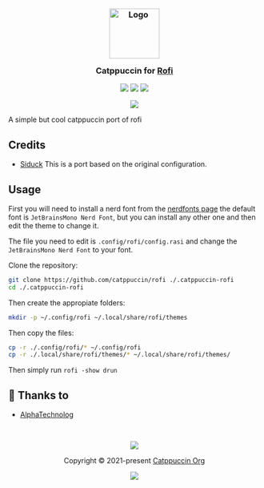 <h3 align="center">
	<img src="https://raw.githubusercontent.com/catppuccin/catppuccin/main/assets/logos/exports/1544x1544_circle.png" width="100" alt="Logo"/><br/>
	<img src="https://raw.githubusercontent.com/catppuccin/catppuccin/main/assets/misc/transparent.png" height="30" width="0px"/>
	Catppuccin for <a href="https://github.com/davatorium/rofi">Rofi</a>
	<img src="https://raw.githubusercontent.com/catppuccin/catppuccin/main/assets/misc/transparent.png" height="30" width="0px"/>
</h3>

<p align="center">
    <a href="https://github.com/catppuccin/rofi/stargazers"><img src="https://img.shields.io/github/stars/catppuccin/rofi?colorA=363a4f&colorB=b7bdf8&style=for-the-badge"></a>
    <a href="https://github.com/catppuccin/rofi/issues"><img src="https://img.shields.io/github/issues/catppuccin/rofi?colorA=363a4f&colorB=f5a97f&style=for-the-badge"></a>
    <a href="https://github.com/catppuccin/rofi/contributors"><img src="https://img.shields.io/github/contributors/catppuccin/rofi?colorA=363a4f&colorB=a6da95&style=for-the-badge"></a>
</p>

<p align="center">
  <img src="https://raw.githubusercontent.com/catppuccin/rofi/main/.misc/screenshot.png" />
</p>

A simple but cool catppuccin port of rofi

## Credits

- [Siduck](https://github.com/siduck) This is a port based on the original configuration.

## Usage

First you will need to install a nerd font from the [nerdfonts page](https://www.nerdfonts.com/font-downloads)
the default font is `JetBrainsMono Nerd Font`, but you can install any other one and then edit the theme
to change it.

The file you need to edit is `.config/rofi/config.rasi` and change the `JetBrainsMono Nerd Font`
to your font.

Clone the repository:

```sh
git clone https://github.com/catppuccin/rofi ./.catppuccin-rofi
cd ./.catppuccin-rofi
```

Then create the appropiate folders:

```sh
mkdir -p ~/.config/rofi ~/.local/share/rofi/themes
```

Then copy the files:

```sh
cp -r ./.config/rofi/* ~/.config/rofi
cp -r ./.local/share/rofi/themes/* ~/.local/share/rofi/themes/
```

Then simply run `rofi -show drun`

## 💝 Thanks to

- [AlphaTechnolog](https://github.com/AlphaTechnolog)

&nbsp;

<p align="center"><img src="https://raw.githubusercontent.com/catppuccin/catppuccin/main/assets/footers/gray0_ctp_on_line.svg?sanitize=true" /></p>
<p align="center">Copyright &copy; 2021-present <a href="https://github.com/catppuccin" target="_blank">Catppuccin Org</a>
<p align="center"><a href="https://github.com/catppuccin/catppuccin/blob/main/LICENSE"><img src="https://img.shields.io/static/v1.svg?style=for-the-badge&label=License&message=MIT&logoColor=d9e0ee&colorA=363a4f&colorB=b7bdf8"/></a></p>



